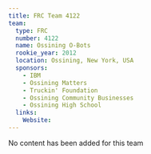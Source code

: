 ```yaml
---
title: FRC Team 4122
team:
  type: FRC
  number: 4122
  name: Ossining O-Bots
  rookie_year: 2012
  location: Ossining, New York, USA
  sponsors:
    - IBM
    - Ossining Matters
    - Truckin' Foundation
    - Ossining Community Businesses
    - Ossining High School
  links:
    Website: 
---
```

No content has been added for this team
